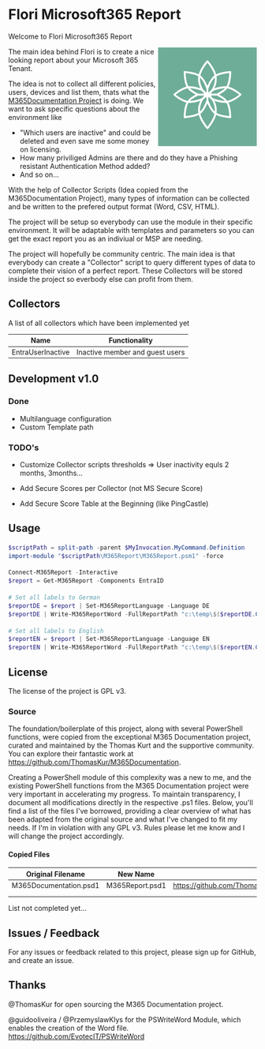 # Flori Microsoft365 Report
Welcome to Flori Microsoft365 Report

<img align="right" src="https://github.com/schmm2/Flori-M365Report/raw/main/Branding/icon.png" width="200px" alt="Flori">

The main idea behind Flori is to create a nice looking report about your Microsoft 365 Tenant. 

The idea is not to collect all different policies, users, devices and list them, thats what the [M365Documentation Project](https://github.com/ThomasKur/M365Documentation.) is doing. We want to ask specific questions about the environment like 

- "Which users are inactive" and could be deleted and even save me some money on licensing. 
- How many priviliged Admins are there and do they have a Phishing resistant Authentication Method added?
- And so on...

With the help of Collector Scripts (Idea copied from the M365Documentation Project), many types of information can be collected and be written to the prefered output format (Word, CSV, HTML).

The project will be setup so everybody can use the module in their specific environment. It will be adaptable with templates and parameters so you can get the exact report you as an indiviual or MSP are needing.

The project will hopefully be community centric. The main idea is that everybody can create a "Collector" script to query different types of data to complete their vision of a perfect report. These Collectors will be stored inside the project so everbody else can profit from them.

## Collectors

A list of all collectors which have been implemented yet

| Name              | Functionality                   |
| ----------------- | ------------------------------- |
| EntraUserInactive | Inactive member and guest users |


## Development v1.0

### Done

- Multilanguage configuration
- Custom Template path

### TODO's

- Customize Collector scripts thresholds => User inactivity equls 2 months, 3months...

- Add Secure Scores per Collector (not MS Secure Score)
- Add Secure Score Table at the Beginning (like PingCastle)

## Usage

```powershell
$scriptPath = split-path -parent $MyInvocation.MyCommand.Definition
import-module "$scriptPath\M365Report\M365Report.psm1" -force 

Connect-M365Report -Interactive
$report = Get-M365Report -Components EntraID

# Set all labels to German
$reportDE = $report | Set-M365ReportLanguage -Language DE
$reportDE | Write-M365ReportWord -FullReportPath "c:\temp\$($reportDE.CreationDate.ToString("yyyyMMddHHmm"))-Report-DE.docx"

# Set all labels to English
$reportEN = $report | Set-M365ReportLanguage -Language EN
$reportEN | Write-M365ReportWord -FullReportPath "c:\temp\$($reportEN.CreationDate.ToString("yyyyMMddHHmm"))-Report-DE.docx"
```

## License
The license of the project is GPL v3.

### Source
The foundation/boilerplate of this project, along with several PowerShell functions, were copied from the exceptional M365 Documentation project, curated and maintained by the Thomas Kurt and the supportive community. You can explore their fantastic work at https://github.com/ThomasKur/M365Documentation.

Creating a PowerShell module of this complexity was a new to me, and the existing PowerShell functions from the M365 Documentation project were very important in accelerating my progress. To maintain transparency, I document all modifications directly in the respective .ps1 files. Below, you'll find a list of the files I've borrowed, providing a clear overview of what has been adapted from the original source and what I've changed to fit my needs. If I'm in violation with any GPL v3. Rules please let me know and I will change the project accordingly.

#### Copied Files

| Original Filename      | New Name        | Source                                                                                                     |
| ---------------------- | --------------- | ---------------------------------------------------------------------------------------------------------- |
| M365Documentation.psd1 | M365Report.psd1 | https://github.com/ThomasKur/M365Documentation/blob/main/PSModule/M365Documentation/M365Documentation.psd1 |
|                        |                 |                                                                                                            |
|                        |                 |                                                                                                            |

List not completed yet... 

## Issues / Feedback
For any issues or feedback related to this project, please sign up for GitHub, and create an issue.

## Thanks

@ThomasKur for open sourcing the M365 Documentation project.

@guidooliveira / @PrzemyslawKlys for the PSWriteWord Module, which enables the creation of the Word file. https://github.com/EvotecIT/PSWriteWord
